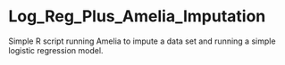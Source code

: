 Log_Reg_Plus_Amelia_Imputation
==============================

Simple R script running Amelia to impute a data set and running a simple logistic regression model. 
